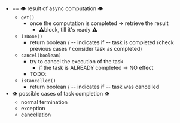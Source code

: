 * == 👁️ result of async computation 👁️
  * `get()`
    * once the computation is completed -> retrieve the result
      * ⚠️block, till it's ready ⚠️
  * `isDone()`
    * return boolean / -- indicates if -- task is completed (check previous cases / consider task as completed)
  * `cancel(boolean)`
    * try to cancel the execution of the task
      * if the task is ALREADY completed -> NO effect
    * TODO:
  * `isCancelled()`
    * return boolean / -- indicates if -- task was cancelled
* 👁️ possible cases of task completion 👁️
  * normal termination
  * exception
  * cancellation